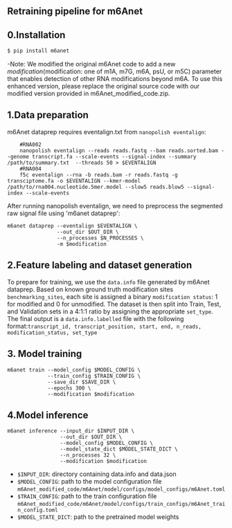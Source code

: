 ## Retraining pipeline for m6Anet
## 0.Installation
```sh
$ pip install m6anet
```
-Note: We modified the original m6Anet code to add a new $modification ($modification: one of m1A, m7G, m6A, psU, or m5C) parameter that enables detection of other RNA modifications beyond m6A. To use this enhanced version, please replace the original source code with our modified version provided in m6Anet_modified_code.zip.
## 1.Data preparation
m6Anet dataprep requires eventalign.txt from ``nanopolish eventalign``:
```
    #RNA002
    nanopolish eventalign --reads reads.fastq --bam reads.sorted.bam --genome transcript.fa --scale-events --signal-index --summary /path/to/summary.txt  --threads 50 > $EVENTALIGN
    #RNA004
    f5c eventalign --rna -b reads.bam -r reads.fastq -g transciptome.fa -o $EVENTALIGN --kmer-model /path/to/rna004.nucleotide.5mer.model --slow5 reads.blow5 --signal-index --scale-events
```
After running nanopolish eventalign, we need to preprocess the segmented raw signal file using 'm6anet dataprep':
```
m6anet dataprep --eventalign $EVENTALIGN \
                --out_dir $OUT_DIR \
                --n_processes $N_PROCESSES \
                -m $modification 
```
## 2.Feature labeling and dataset generation
To prepare for training, we use the `data.info` file generated by m6Anet dataprep. Based on known ground truth modification sites `benchmarking_sites`, each site is assigned a binary `modification status`: 1 for modified and 0 for unmodified. The dataset is then split into Train, Test, and Validation sets in a 4:1:1 ratio by assigning the appropriate `set_type`. The final output is a `data.info.labelled` file with the following format:`transcript_id, transcript_position, start, end, n_reads, modification_status, set_type`
## 3. Model training
```
m6anet train --model_config $MODEL_CONFIG \
             --train_config $TRAIN_CONFIG \
             --save_dir $SAVE_DIR \
             --epochs 300 \
             --modification $modification
```
## 4.Model inference
```
m6anet inference --input_dir $INPUT_DIR \
                 --out_dir $OUT_DIR \
                 --model_config $MODEL_CONFIG \
                 --model_state_dict $MODEL_STATE_DICT \
                 --n_processes 32 \
                 --modification $modification
```
* ``$INPUT_DIR``: directory containing data.info and data.json
* ``$MODEL_CONFIG``: path to the model configuration file `m6Anet_modified_code/m6Anet/model/configs/model_configs/m6Anet.toml`
* ``$TRAIN_CONFIG``: path to the train configuration file `m6Anet_modified_code/m6Anet/model/configs/train_configs/m6Anet_train_config.toml`
* ``$MODEL_STATE_DICT``: path to the pretrained model weights
